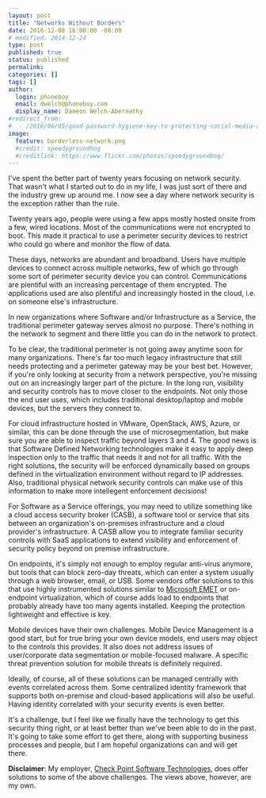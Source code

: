 ```yaml
---
layout: post
title: "Networks Without Borders"
date: 2016-12-08 16:00:00 -08:00
# modified: 2014-12-24
type: post
published: true
status: published
permalink: 
categories: []
tags: []
author:
  login: phoneboy
  email: dwelch@phoneboy.com
  display_name: Dameon Welch-Abernathy
#redirect_from:
#  - /2016/06/05/good-password-hygiene-key-to-protecting-social-media-accounts/
image:
  feature: borderless-network.png
  #credit: speedygroundhog
  #creditlink: https://www.flickr.com/photos/speedygroundhog/
---
```

​​I've spent the better part of twenty years focusing on network security. That wasn't what I started out to do in my life, I was just sort of there and the industry grew up around me. I now see a day where network security is the exception rather than the rule.

Twenty years ago, people were using a few apps mostly hosted onsite from a few, wired locations. Most of the communications were not encrypted to boot. This made it practical to use a perimeter security devices to restrict who could go where and monitor the flow of data.

These days, networks are abundant and broadband. Users have multiple devices to connect across multiple networks, few of which go through some sort of perimeter security device you can control. Communications are plentiful with an increasing percentage of them encrypted. The applications used are also plentiful and increasingly hosted in the cloud, i.e. on someone else's infrastructure.

In new organizations where Software and/or Infrastructure as a Service, the traditional perimeter gateway serves almost no purpose. There's nothing in the network to segment and there little you can do in the network to protect.

To be clear, the traditional perimeter is not going away anytime soon for many organizations. There's far too much legacy infrastructure that still needs protecting and a perimeter gateway may be your best bet. However, if you're only looking at security from a network perspective, you're missing out on an increasingly larger part of the picture. In the long run, visibility and security controls has to move closer to the endpoints. Not only those the end user uses, which includes traditional desktop/laptop and mobile devices, but the servers they connect to.

For cloud infrastructure hosted in VMware, OpenStack, AWS, Azure, or similar, this can be done through the use of microsegmentation, but make sure you are able to inspect traffic beyond layers 3 and 4. The good news is that Software Defined Networking technologies make it easy to apply deep inspection only to the traffic that needs it and not for all traffic. With the right solutions, the security will be enforced dynamically based on groups defined in the virtualization environment without regard to IP addresses. Also, traditional physical network security controls can make use of this information to make more intellegent enforcement decisions!

For Software as a Service offerings, you may need to utilize something like a cloud access security broker (CASB), a software tool or service that sits between an organization's on-premises infrastructure and a cloud provider's infrastructure. A CASB allow you to integrate familiar security controls with SaaS applications to extend visibility and enforcement of security policy beyond on premise infrastructure.

On endpoints, it's simply not enough to employ regular anti-virus anymore, but tools that can block zero-day threats, which can enter a system usually through a web browser, email, or USB. Some vendors offer solutions to this that use highly instrumented solutions similar to [Microsoft EMET](https://support.microsoft.com/en-us/kb/2458544) or on-endpoint virtualization, which of course adds load to endpoints that probably already have too many agents installed. Keeping the protection lightweight and effective is key. 

Mobile devices have their own challenges. Mobile Device Management is a good start, but for true bring your own device models, end users may object to the controls this provides. It also does not address issues of user/corporate data segmentation or mobile-focused malware. A specific threat prevention solution for mobile threats is definitely required.

Ideally, of course, all of these solutions can be managed centrally with events correlated across them. Some centralized identity framework that supports both on-premise and cloud-based applications will also be useful. Having identity correlated with your security events is even better. 

It's a challenge, but I feel like we finally have the technology to get this security thing right, or at least better than we've been able to do in the past. It's going to take some effort to get there, along with supporting business processes and people, but I am hopeful organizations can and will get there.

**Disclaimer**: My employer, [Check Point Software Technologies](https://www.checkpoint.com), does offer solutions to some of the above challenges. The views above, however, are my own. 